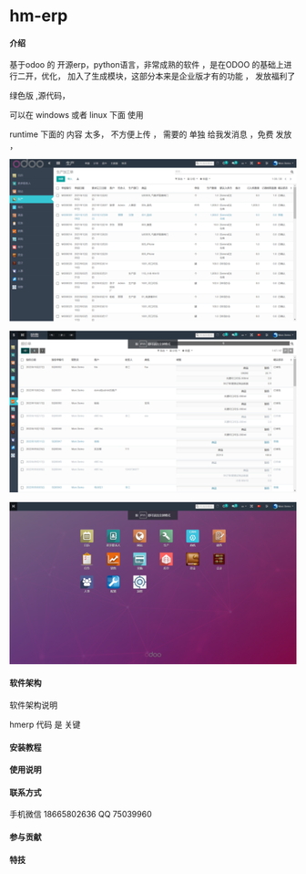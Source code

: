 # hm-erp

#### 介绍
基于odoo 的 开源erp，python语言，非常成熟的软件 ，是在ODOO 的基础上进行二开，优化，   加入了生成模块，这部分本来是企业版才有的功能 ， 发放福利了

绿色版  ,源代码，

可以在 windows  或者 linux 下面   使用

runtime 下面的 内容 太多， 不方便上传 ， 需要的 单独 给我发消息 ，免费 发放 ，


![输入图片说明](image-mian.png)

![输入图片说明](image--%E8%8F%9C%E5%8D%95%E6%94%B6%E7%BC%A9.png)

![输入图片说明](image-%E4%BC%81%E4%B8%9A%E7%89%88%E6%89%8D%E6%9C%89%E7%9A%84%E8%8F%9C%E5%8D%95.png)


#### 软件架构
软件架构说明

hmerp  代码 是 关键 

#### 安装教程


#### 使用说明


#### 联系方式  


手机微信 18665802636
QQ  75039960




#### 参与贡献



#### 特技


